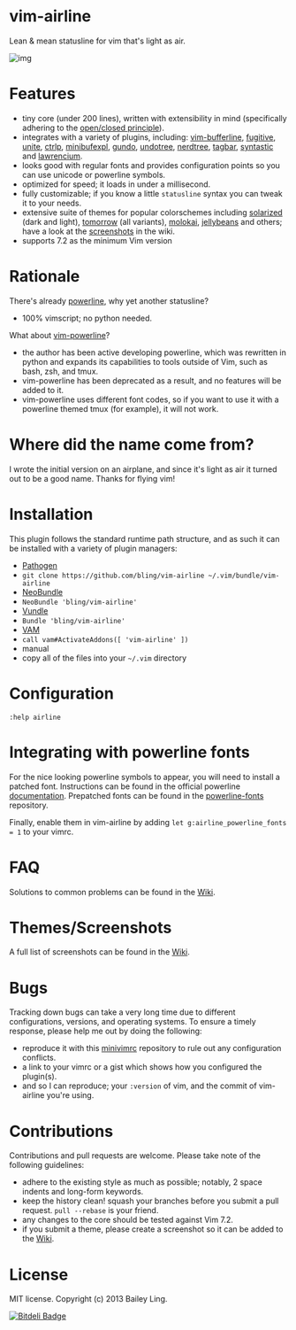 # vim-airline

Lean &amp; mean statusline for vim that's light as air.

![img](https://github.com/bling/vim-airline/wiki/screenshots/demo.gif)

# Features

*  tiny core (under 200 lines), written with extensibility in mind (specifically adhering to the [open/closed principle][8]).
*  integrates with a variety of plugins, including: [vim-bufferline][6], [fugitive][4], [unite][9], [ctrlp][10], [minibufexpl][15], [gundo][16], [undotree][17], [nerdtree][18], [tagbar][19], [syntastic][5] and [lawrencium][21].
*  looks good with regular fonts and provides configuration points so you can use unicode or powerline symbols.
*  optimized for speed; it loads in under a millisecond.
*  fully customizable; if you know a little `statusline` syntax you can tweak it to your needs.
*  extensive suite of themes for popular colorschemes including [solarized][23] (dark and light), [tomorrow][24] (all variants), [molokai][25], [jellybeans][26] and others; have a look at the [screenshots][14] in the wiki.
*  supports 7.2 as the minimum Vim version

# Rationale

There's already [powerline][2], why yet another statusline?

*  100% vimscript; no python needed.

What about [vim-powerline][1]?

*  the author has been active developing powerline, which was rewritten in python and expands its capabilities to tools outside of Vim, such as bash, zsh, and tmux.
*  vim-powerline has been deprecated as a result, and no features will be added to it.
*  vim-powerline uses different font codes, so if you want to use it with a powerline themed tmux (for example), it will not work.

# Where did the name come from?

I wrote the initial version on an airplane, and since it's light as air it turned out to be a good name.  Thanks for flying vim!

# Installation

This plugin follows the standard runtime path structure, and as such it can be installed with a variety of plugin managers:

*  [Pathogen][11]
  *  `git clone https://github.com/bling/vim-airline ~/.vim/bundle/vim-airline`
*  [NeoBundle][12]
  *  `NeoBundle 'bling/vim-airline'`
*  [Vundle][13]
  *  `Bundle 'bling/vim-airline'`
*  [VAM][22]
  *  `call vam#ActivateAddons([ 'vim-airline' ])`
*  manual
  *  copy all of the files into your `~/.vim` directory

# Configuration

`:help airline`

# Integrating with powerline fonts

For the nice looking powerline symbols to appear, you will need to install a patched font.  Instructions can be found in the official powerline [documentation][20].  Prepatched fonts can be found in the [powerline-fonts][3] repository.

Finally, enable them in vim-airline by adding `let g:airline_powerline_fonts = 1` to your vimrc.

# FAQ

Solutions to common problems can be found in the [Wiki][27].

# Themes/Screenshots

A full list of screenshots can be found in the [Wiki][14].

# Bugs

Tracking down bugs can take a very long time due to different configurations, versions, and operating systems.  To ensure a timely response, please help me out by doing the following:

*  reproduce it with this [minivimrc][7] repository to rule out any configuration conflicts.
*  a link to your vimrc or a gist which shows how you configured the plugin(s).
*  and so I can reproduce; your `:version` of vim, and the commit of vim-airline you're using.

# Contributions

Contributions and pull requests are welcome.  Please take note of the following guidelines:

*  adhere to the existing style as much as possible; notably, 2 space indents and long-form keywords.
*  keep the history clean! squash your branches before you submit a pull request. `pull --rebase` is your friend.
*  any changes to the core should be tested against Vim 7.2.
*  if you submit a theme, please create a screenshot so it can be added to the [Wiki][14].

# License

MIT license. Copyright (c) 2013 Bailey Ling.


[![Bitdeli Badge](https://d2weczhvl823v0.cloudfront.net/bling/vim-airline/trend.png)](https://bitdeli.com/free "Bitdeli Badge")

[1]: https://github.com/Lokaltog/vim-powerline
[2]: https://github.com/Lokaltog/powerline
[3]: https://github.com/Lokaltog/powerline-fonts
[4]: https://github.com/tpope/vim-fugitive
[5]: https://github.com/scrooloose/syntastic
[6]: https://github.com/bling/vim-bufferline
[7]: https://github.com/bling/minivimrc
[8]: http://en.wikipedia.org/wiki/Open/closed_principle
[9]: https://github.com/Shougo/unite.vim
[10]: https://github.com/kien/ctrlp.vim
[11]: https://github.com/tpope/vim-pathogen
[12]: https://github.com/Shougo/neobundle.vim
[13]: https://github.com/gmarik/vundle
[14]: https://github.com/bling/vim-airline/wiki/Screenshots
[15]: https://github.com/techlivezheng/vim-plugin-minibufexpl
[16]: https://github.com/sjl/gundo.vim
[17]: https://github.com/mbbill/undotree
[18]: https://github.com/scrooloose/nerdtree
[19]: https://github.com/majutsushi/tagbar
[20]: https://powerline.readthedocs.org/en/latest/fontpatching.html
[21]: https://bitbucket.org/ludovicchabant/vim-lawrencium
[22]: https://github.com/MarcWeber/vim-addon-manager
[23]: https://github.com/altercation/solarized
[24]: https://github.com/chriskempson/tomorrow-theme
[25]: https://github.com/tomasr/molokai
[26]: https://github.com/nanotech/jellybeans.vim
[27]: https://github.com/bling/vim-airline/wiki/FAQ
